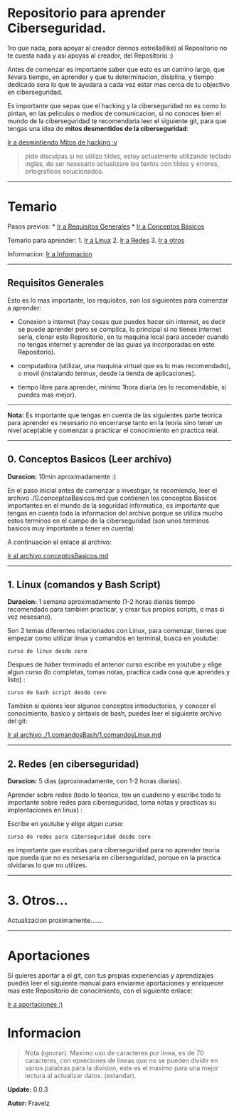 # Repositorio para aprender Ciberseguridad.

1ro que nada, para apoyar al creador dennos estrella(like) al Repositorio no te cuesta nada y asi apoyas al creador, del Repositorio :)

Antes de comenzar es importante saber que esto es un camino largo, que llevara tiempo, en aprender y que tu determinacion, disiplina, y tiempo dedicado sera lo que te ayudara a cada vez estar mas cerca de tu objectivo en ciberseguridad.

Es importante que sepas que el hacking y la ciberseguridad no es como lo pintan, en las peliculas o medios de comunicacion, si no conoces bien el mundo de la ciberseguridad te recomendaria leer el siguiente git, para que tengas una idea de **mitos desmentidos de la ciberseguridad**:

[Ir a desmintiendo Mitos de hacking :v](./_mitos.md)

> pido disculpas si no utilizo tildes, estoy actualmente utilizando teclado ingles, de ser nesesario actualizare los textos con tildes y errores, ortograficos solucionados.

---

# Temario

Pasos previos: * [Ir a Requisitos Generales](#requisitos-generales) * [Ir a Conceptos Básicos](#0-conceptos-basicos-leer-archivo)

Temario para aprender: 1. [Ir a Linux](#linux) 2. [Ir a Redes](#redes) 3. [Ir a otros](#otros)

Informacion: [Ir a Informacion](#informacion)

---

## Requisitos Generales

Esto es lo mas importante, los requisitos, son los siguientes para comenzar a aprender:

* Conexion a internet (hay cosas que puedes hacer sin internet, es decir se puede aprender pero se complica, lo principal si no tienes internet seria, clonar este Repositorio, en tu maquina local para acceder cuando no tengas internet y aprender de las guias ya incorporadas en este Repositorio).

* computadora (utilizar, una maquina virtual que es lo mas recomendado), o movil (instalando termux, desde la tienda de aplicaciones).

* tiempo libre para aprender, minimo 1hora diaria (es lo recomendable, si puedes mas mejor).

---

**Nota:** Es importante que tengas en cuenta de las siguientes parte teorica para aprender es nesesario no encerrarse tanto en la teoria sino tener un nivel aceptable y comenzar a practicar el conocimiento en practica real.

---

## 0. Conceptos Basicos (Leer archivo)

**Duracion:** 10min aproximadamente :)

En el paso inicial antes de comenzar a investigar, te recomiendo, leer el archivo ./0.conceptosBasicos.md que contienen los conceptos Basicos importantes en el mundo de la seguridad informatica, es importante que tengas en cuenta toda la informacion del archivo porque se utiliza mucho estos terminos en el campo de la ciberseguridad (son unos terminos basicos muy importante a tener en cuenta).

A continuacion el enlace al archivo:

[Ir al archivo conceptosBasicos.md](./0.conceptosBasicos.md)

---

## 1. Linux (comandos y Bash Script)

**Duracion:** 1 semana aproximadamente (1-2 horas diarias tiempo recomendado para tambien practicar, y crear tus propios scripts, o mas si vez nesesario).

Son 2 temas diferentes relacionados con Linux, para comenzar, tienes que empezar como utilizar linux y comandos en terminal, busca en youtube:

``` curso de linux desde cero ```

Despues de haber terminado el anterior curso escribe en youtube y elige algun curso (lo completas, tomas notas, practica cada cosa que aprendes y listo) :

``` curso de bash script desde cero ```

Tambien si quieres leer algunos conceptos introductorios, y conocer el conocimiento, basico y sintaxis de bash, puedes leer el siguiente archivo del git:

[Ir al archivo ./1.comandosBash/1.comandosLinux.md](./1.comandosBash/1.comandosLinux.md)

---

## 2. Redes (en ciberseguridad)

**Duracion:** 5 dias (aproximadamente, con 1-2 horas diarias).

Aprender sobre redes (todo lo teorico, ten un cuaderno y escribe todo lo importante sobre redes para ciberseguridad, toma notas y practicas su implentaciones en linux) :

Escribe en youtube y elige algun curso:

``` curso de redes para ciberseguridad desde cero ```

es importante que escribas para ciberseguridad para no aprender teoria que pueda que no es nesesaria en ciberseguridad, porque en la practica olvidaras lo que no utilizes.

---

# 3. Otros...

Actualizacion proximamente.......

---

# Aportaciones

Si quieres aportar a el git, con tus propias experiencias y aprendizajes puedes leer el siguiente manual para enviarme aportaciones y enriquecer mas este Repositorio de conocimiento, con el siguiente enlace:

[Ir a aportaciones :)](./_aportaciones.md)

# Informacion

> Nota (ignorar): Maximo uso de caracteres por linea, es de 70 caracteres, con epxeciones de lineas que no se pueden dividir en varios palabras para la division, este es el maximo para una mejor lectura al actualizar datos. (estandar).

**Update:** 0.0.3

**Autor:** Fravelz

